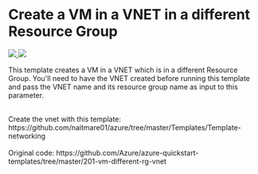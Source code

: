 # Create a VM in a VNET in a different Resource Group

<a href="https://portal.azure.com/#create/Microsoft.Template/uri/https://raw.githubusercontent.com/naitmare01/azure/master/Templates/Template-vm-ubuntu-different-rg-vnet/azuredeploy.json" target="_blank">
    <img src="http://azuredeploy.net/deploybutton.png"/>
</a>
<a href="http://armviz.io/#/?load=https://raw.githubusercontent.com/naitmare01/azure/master/Templates/Template-vm-ubuntu-different-rg-vnet/azuredeploy.json" target="_blank">
    <img src="http://armviz.io/visualizebutton.png"/>
</a>

This template creates a VM in a VNET which is in a different Resource Group. You'll need to have the VNET created before running this template and pass the VNET name and its resource group name as input to this parameter.

</br>
Create the vnet with this template: https://github.com/naitmare01/azure/tree/master/Templates/Template-networking

</br>
</br>
Original code: https://github.com/Azure/azure-quickstart-templates/tree/master/201-vm-different-rg-vnet
